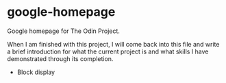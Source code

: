 # google-homepage
Google homepage for The Odin Project.

When I am finished with this project, I will come back
into this file and write a brief introduction for what
the current project is and what skills I have 
demonstrated through its completion.

- Block display
